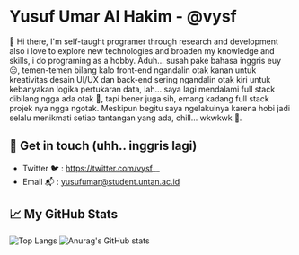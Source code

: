 # Yusuf Umar Al Hakim - @vysf
👋 Hi there, I'm self-taught programer through research and development also i love to explore new technologies and broaden my knowledge and skills, i do programing as a hobby. Aduh... susah pake bahasa inggris euy 😑, temen-temen bilang kalo front-end ngandalin otak kanan untuk kreativitas desain UI/UX dan back-end sering ngandalin otak kiri untuk kebanyakan logika pertukaran data, lah... saya lagi mendalami full stack dibilang ngga ada otak 🥴, tapi bener juga sih, emang kadang full stack projek nya ngga ngotak. Meskipun begitu saya ngelakuinya karena hobi jadi selalu menikmati setiap tantangan yang ada, chill... wkwkwk 🤙.

## 💬 Get in touch (uhh.. inggris lagi)
- Twitter 🐦  : https://twitter.com/vysf__
- Email 📬    : yusufumar@student.untan.ac.id

## 📈 My GitHub Stats
![Top Langs](https://github-readme-stats.vercel.app/api/top-langs/?username=vysf&langs_count=10) ![Anurag's GitHub stats](https://github-readme-stats.vercel.app/api?username=vysf&show_icons=true&theme=compact)

<!--
**vysf/vysf** is a ✨ _special_ ✨ repository because its `README.md` (this file) appears on your GitHub profile.

Here are some ideas to get you started:

- 🔭 I’m currently working on ...
- 🌱 I’m currently learning ...
- 👯 I’m looking to collaborate on ...
- 🤔 I’m looking for help with ...
- 💬 Ask me about ...
- 📫 How to reach me: ...
- 😄 Pronouns: ...
- ⚡ Fun fact: ...
-->
